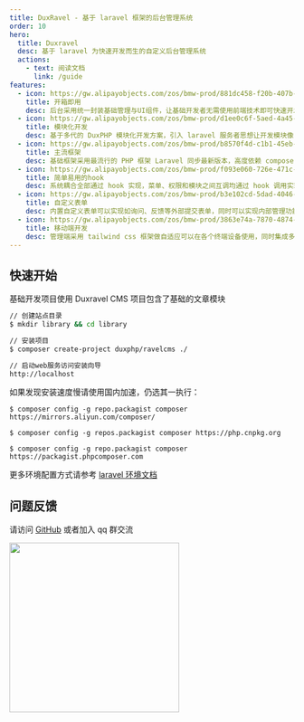 ```yaml
---
title: DuxRavel - 基于 laravel 框架的后台管理系统
order: 10
hero:
  title: Duxravel
  desc: 基于 laravel 为快速开发而生的自定义后台管理系统
  actions:
    - text: 阅读文档
      link: /guide
features:
  - icon: https://gw.alipayobjects.com/zos/bmw-prod/881dc458-f20b-407b-947a-95104b5ec82b/k79dm8ih_w144_h144.png
    title: 开箱即用
    desc: 后台采用统一封装基础管理与UI组件，让基础开发者无需使用前端技术即可快速开发，同时集成了权限管理、用户、配置等功能，可开箱即开发
  - icon: https://gw.alipayobjects.com/zos/bmw-prod/d1ee0c6f-5aed-4a45-a507-339a4bfe076c/k7bjsocq_w144_h144.png
    title: 模块化开发
    desc: 基于多代的 DuxPHP 模块化开发方案，引入 laravel 服务者思想让开发模块像 App 开发一样，可以多人协作进行低耦方式的开发
  - icon: https://gw.alipayobjects.com/zos/bmw-prod/b8570f4d-c1b1-45eb-a1da-abff53159967/kj9t990h_w144_h144.png
    title: 主流框架
    desc: 基础框架采用最流行的 PHP 框架 Laravel 同步最新版本，高度依赖 composer 组件化为后续版本升级与生态开发打造良好的基础环境
  - icon: https://gw.alipayobjects.com/zos/bmw-prod/f093e060-726e-471c-a53e-e988ed3f560c/kj9t9sk7_w144_h144.png
    title: 简单易用的hook
    desc: 系统耦合全部通过 hook 实现，菜单、权限和模块之间互调均通过 hook 调用实现，免去在后台进行繁琐的添加菜单权限等操作，全部交给代码内接入
  - icon: https://gw.alipayobjects.com/zos/bmw-prod/b3e102cd-5dad-4046-a02a-be33241d1cc7/kj9t8oji_w144_h144.png
    title: 自定义表单
    desc: 内置自定义表单可以实现如询问、反馈等外部提交表单，同时可以实现内部管理功能如自定义列表等功能还可以集成于其他模块为它们提供服务
  - icon: https://gw.alipayobjects.com/zos/bmw-prod/3863e74a-7870-4874-b1e1-00a8cdf47684/kj9t7ww3_w144_h144.png
    title: 移动端开发
    desc: 管理端采用 tailwind css 框架做自适应可以在各个终端设备使用，同时集成多 api 账号权限分配与数据签名验证，让开发者无需理会基础功能
---
```


## 快速开始

基础开发项目使用 Duxravel CMS 项目包含了基础的文章模块

```bash
// 创建站点目录
$ mkdir library && cd library

// 安装项目
$ composer create-project duxphp/ravelcms ./

// 启动web服务访问安装向导
http://localhost
```

如果发现安装速度慢请使用国内加速，仍选其一执行：

```
$ composer config -g repo.packagist composer https://mirrors.aliyun.com/composer/

$ composer config -g repos.packagist composer https://php.cnpkg.org

$ composer config -g repo.packagist composer https://packagist.phpcomposer.com
```

更多环境配置方式请参考 [laravel 环境文档](https://learnku.com/docs/laravel/8.x/installation/9354#pretty-urls)

## 问题反馈

请访问 [GitHub](https://github.com/duxphp/CMSRavel) 或者加入 qq 群交流

<div>
  <img data-type="qq" src="https://duxphp.github.io/duxravel-doc/images/qq.jpg" width="300" />
  
</div>
